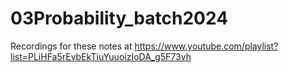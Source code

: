# 03Probability_batch2024
Recordings for these notes at https://www.youtube.com/playlist?list=PLiHFa5rEvbEkTiuYuuoizIoDA_g5F73vh
